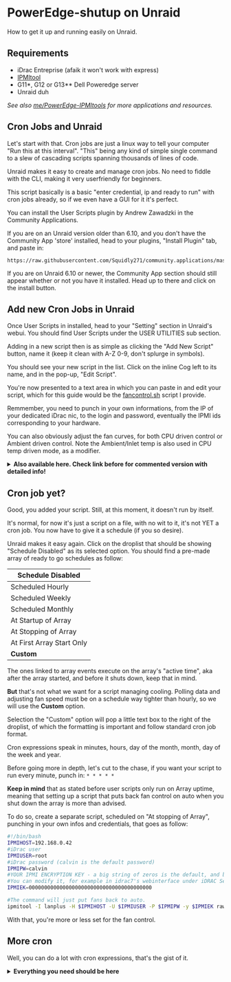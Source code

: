 # PowerEdge-shutup on Unraid

How to get it up and running easily on Unraid.

## Requirements
- iDrac Entreprise (afaik it won't work with express)
- [IPMItool](https://github.com/ipmitool/ipmitool)
- G11*, G12 or G13** Dell Poweredge server
- Unraid duh

*See also [me/PowerEdge-IPMItools](https://github.com/White-Raven/PowerEdge-IPMItools) for more applications and resources.*

## Cron Jobs and Unraid

Let's start with that. Cron jobs are just a linux way to tell your computer "Run this at this interval". 
"This" being any kind of simple single command to a slew of cascading scripts spanning thousands of lines of code.

Unraid makes it easy to create and manage cron jobs. No need to fiddle with the CLI, making it very userfriendly for beginners.

This script basically is a basic "enter credential, ip and ready to run" with cron jobs already, so if we even have a GUI for it it's perfect.

You can install the User Scripts plugin by Andrew Zawadzki in the Community Applications.

If you are on an Unraid version older than 6.10, and you don't have the Community App 'store' installed, head to your plugins, "Install Plugin" tab, and paste in:
```
https://raw.githubusercontent.com/Squidly271/community.applications/master/plugins/community.applications.plg
```

If you are on Unraid 6.10 or newer, the Community App section should still appear whether or not you have it installed. Head up to there and click on the install button.

## Add new Cron Jobs in Unraid

Once User Scripts in installed, head to your "Setting" section in Unraid's webui. You should find User Scripts under the USER UTILITIES sub section.

Adding in a new script then is as simple as clicking the "Add New Script" button, name it (keep it clean with A-Z 0-9, don't splurge in symbols).

You should see your new script in the list. Click on the inline Cog left to its name, and in the pop-up, "Edit Script".

You're now presented to a text area in which you can paste in and edit your script, which for this guide would be the [fancontrol.sh](https://github.com/White-Raven/PowerEdge-shutup/blob/main/fancontrol.sh) script I provide.

Remmember, you need to punch in your own informations, from the IP of your dedicated iDrac nic, to the login and password, eventually the IPMI ids corresponding to your hardware.

You can also obviously adjust the fan curves, for both CPU driven control or Ambient driven control. Note the Ambient/Inlet temp is also used in CPU temp driven mode, as a modifier.

<details>
<summary>
<b>Also available here. Check link before for commented version with detailed info!</b>
</summary>
<p>

```bash
#!/bin/bash
#the IP address of iDrac
IPMIHOST=192.168.0.42

#iDrac user
IPMIUSER=root

#iDrac password (calvin is the default password)
IPMIPW=calvin

#YOUR IPMI ENCRYPTION KEY
IPMIEK=0000000000000000000000000000000000000000

#Side note: you shouldn't ever store credentials in a script. Period. Here it's an example. 
#I suggest you give a look at tools like https://github.com/plyint/encpass.sh 

#IPMI IDs
CPUID0=0Fh
CPUID1=0Eh
CPUID2="0#h"
CPUID3="0#h"
AMBIENT_ID=04h
EXHAUST_ID=01h

#Logtype:
Logtype=2

#There you basically define your fan curve.
TEMP_STEP0=30
FST0=2
TEMP_STEP1=35
FST1=6
TEMP_STEP2=40
FST2=8
TEMP_STEP3=50
FST3=10
TEMP_STEP4=60
FST4=12
TEMP_STEP5=75
FST5=20

#These values are used as steps for the intake temps.

AMBTEMP_STEP0=20
AMBTEMP_MOD_STEP0=0
AMBTEMP_noCPU_FS_STEP0=8

AMBTEMP_STEP1=23
AMBTEMP_MOD_STEP1=10
AMBTEMP_noCPU_FS_STEP1=15

AMBTEMP_STEP2=26
AMBTEMP_MOD_STEP2=15
AMBTEMP_noCPU_FS_STEP2=20

AMBTEMP_STEP3=26
AMBTEMP_MOD_STEP3=20
AMBTEMP_noCPU_FS_STEP3=30

MAX_MOD=69

EXHTEMP_MAX=65

#CPU fan governor
TEMPgov=0
CPUdelta=15

#Ambient fan mode - Delta mode
AMBDeltaMode=true
DeltaR=3

#Log loop debug - true or false, logging of loops for debugging script
Logloop=false

#Looplog prefix
l="Loop -"
re='^[0-9]+$'
ren='^[+-]?[0-9]+?$'
#Failsafe = Parameter check
if [ "$Logloop" != false ] && [ "$Logloop" != true ]; then
        echo "Logloop parameter invalid, must be true or false!"
        exit 1
fi
if [ "$AMBDeltaMode" != false ] && [ "$AMBDeltaMode" != true ]; then
        echo "AMBDeltaMode parameter invalid, must be true or false!"
        exit 1
fi
if [[ "$DeltaR" =~ $ren ]]; then
        if [ "$DeltaR" -le "0" ]; then
                echo "DeltaR parameter invalid, must be greater than 0!"
                exit 1
        fi
else
        echo "DeltaR parameter invalid, not a number!"
        exit 1
fi
if [[ "$CPUdelta" =~ $ren ]]; then
        if [ "$CPUdelta" -le "0" ]; then
                echo "CPUdelta parameter invalid, must be greater than 0!"
                exit 1
        fi
else
        echo "CPUdelta parameter invalid, not a number!"
        exit 1
fi
if [ "$TEMPgov" != 1 ] && [ "$TEMPgov" != 0 ]; then
        echo "TEMPgov parameter invalid, can only be 0 or 1!"
        exit 1
fi
if [[ "$Logtype" =~ $ren ]]; then
        if [ "$Logtype" -lt 0 ] || [ "$Logtype" -gt 3 ]; then
                echo "Logtype parameter invalid, must be in 0-3 range!"
                exit 1
        fi
else
        echo "Logtype parameter invalid, not a number!"
        exit 1
fi
if [[ "$EXHTEMP_MAX" =~ $ren ]]; then
        if [ "$EXHTEMP_MAX" -lt 0 ]; then
                echo "EXHTEMP_MAX parameter invalid, can't be negative!"
                exit 1
        fi
else
        echo "EXHTEMP_MAX parameter invalid, not a number!"
        exit 1
fi
if [[ $MAX_MOD =~ $ren ]]; then
        if [ "$MAX_MOD" -lt 0 ]; then
                echo "MAX_MOD parameter invalid, can't be negative!"
                exit 1
        fi
else
        echo "MAX_MOD parameter invalid, not a number!"
        exit 1
fi
#Counting CPU Fan speed steps and setting max value
if $Logloop ; then
        echo "$l New loop => Counting CPU Fan speed steps and setting max value"
fi
for ((i=0; i>=0 ; i++))
do
        inloopstep="TEMP_STEP$i"
        inloopspeed="FST$i"
        if [[ ! -z "${!inloopspeed}" ]] && [[ ! -z "${!inloopstep}" ]]; then
                if $Logloop ; then
                        echo "$l CPU Temperature step n°$i = ${!inloopstep}°C"
                        echo "$l Fan speed step n°$i = ${!inloopspeed}%"
                fi
                if ! [[ "${!inloopstep}" =~ $ren ]]; then
                        echo "Butterfinger failsafe: CPU Temperature step n°$i isn't a number!"
                        exit 1
                fi
                if [[ "${!inloopspeed}" =~ $ren ]]; then
                        if [[ "${!inloopspeed}" -lt 0 ]]; then
                                echo "Butterfinger failsafe: Fan speed step n°$i is negative!"
                                exit 1
                        fi

                else
                        echo "Butterfinger failsafe: Fan speed step n°$i isn't a number!"
                        exit 1
                fi
        else
                inloopmaxstep="TEMP_STEP$((i-1))"
                MAXTEMP="${!inloopmaxstep}"
                TEMP_STEP_COUNT=$i
                if $Logloop ; then
                        echo "$l CPU temperature step count = $i"
                        echo "$l CPU max temperature to auto mode = $MAXTEMP°C"
                        echo "$l CPU Temp Steps counting = stop"
                fi
                break
        fi
done
#Counting Ambiant Fan speed and MOD steps and setting max value
if $Logloop ; then
        echo "$l New loop => Counting Ambiant Fan speed and MOD steps and setting max value"
fi
for ((i=0; i>=0 ; i++))
do
        inloopstep="AMBTEMP_STEP$i"
        inloopspeed="AMBTEMP_noCPU_FS_STEP$i"
        inloopmod="AMBTEMP_MOD_STEP$i"
        if [[ ! -z "${!inloopspeed}" ]] && [[ ! -z "${!inloopmod}" ]] && [[ ! -z "${!inloopstep}" ]]; then
                if $Logloop ; then
                        echo "$l Ambient temperature step n°$i = ${!inloopstep}°C"
                        echo "$l Ambient modifier for CPU temp step n°$i = +${!inloopmod}°C"
                        echo "$l Ambient NO CPU fan speed step n°$i = ${!inloopspeed}%"
                fi
                if ! [[ "${!inloopstep}" =~ $ren ]]; then
                        echo "Butterfinger failsafe: Ambient temperature step n°$i isn't a number!"
                        exit 1
                fi
                if [[ "${!inloopmod}" =~ $ren ]]; then
                        if [[ "${!inloopmod}" -lt 0 ]]; then
                                echo "Beware: Ambient modifier for CPU temp step n°$i is negative!"
                                echo "Proceeding..."
                        fi

                else
                        echo "Butterfinger failsafe: Ambient modifier for CPU temp step n°$i isn't a number!"
                        exit 1
                fi
                if [[ "${!inloopspeed}" =~ $ren ]]; then
                        if [[ "${!inloopspeed}" -lt 0 ]]; then
                                echo "Butterfinger failsafe: Ambient NO CPU fan speed step n°$i is negative!"
                                exit 1
                        fi

                else
                        echo "Butterfinger failsafe: Ambient NO CPU fan speed step n°$i isn't a number!"
                        exit 1
                fi
        else
                inloopmaxstep="AMBTEMP_STEP$((i-1))"
                AMBTEMP_MAX="${!inloopmaxstep}"
                AMB_STEP_COUNT=$i
                if $Logloop ; then
                        echo "$l Ambient temperature step count = $i"
                        echo "$l Ambient max temperature to max mod = $AMBTEMP_MAX"
                        echo "$l CPU Ambiant Steps counting = stop"
                fi
                break
        fi
done
#Pulling temperature data
IPMIPULLDATA=$(ipmitool -I lanplus -H $IPMIHOST -U $IPMIUSER -P $IPMIPW -y $IPMIEK sdr type temperature)
DATADUMP=$(echo "$IPMIPULLDATA")
if [ -z "$DATADUMP" ]; then
        echo "No data was pulled from IPMI"
        exit 1
else
        AUTOEM=false
fi
CPUTEMP0=$(echo "$DATADUMP" |grep "$CPUID0" |grep degrees |grep -Po '\d{2}' | tail -1)
CPUTEMP1=$(echo "$DATADUMP" |grep "$CPUID1" |grep degrees |grep -Po '\d{2}' | tail -1)
CPUTEMP2=$(echo "$DATADUMP" |grep "$CPUID2" |grep degrees |grep -Po '\d{2}' | tail -1)
CPUTEMP3=$(echo "$DATADUMP" |grep "$CPUID3" |grep degrees |grep -Po '\d{2}' | tail -1)

#CPU counting
if [ -z "$CPUTEMP0" ]; then
        CPUcount=0
else
        if [[ ! -z "$CPUTEMP0" ]]; then #Infinite CPU number adding, if you pull individual CPU cores from lm-sensors or something
                for ((i=0; i>=0 ; i++))
                    do 
                        CPUcountloop="CPUTEMP$i"
                        if [[ ! -z "${!CPUcountloop}" ]]; then
                                if $Logloop ; then
                                        echo "$l CPU detection = CPU$i detected / Value = ${!CPUcountloop}"
                                fi
                                if ! [[ "${!CPUcountloop}" =~ $re ]] ; then
                                   echo "!!error: Reading is not a number or negative!!"
                                   echo "Falling back to ambient mode..."
                                   CPUcount=0
                                   break
                                fi
                                currcputemp="${!CPUcountloop}"
                                CPUcount=$((i+1))
                                TEMPadd=$((TEMPadd+currcputemp))
                        else
                                if [[ $((CPUcount % 2)) -eq 0 ]] || [[ $CPUcount -eq 1 ]]; then 
                                        if $Logloop ; then
                                                if [ "$CPUcount" -eq "1" ]; then 
                                                        echo "$l CPU count : $CPUcount CPU detected!"
                                                else 
                                                        echo "$l CPU count is even : $CPUcount CPU detected!"
                                                fi
                                                echo "$l CPU counting = stop"
                                        fi
                                        CPUn=$((TEMPadd/CPUcount))
                                        break
                                else
                                        CPUcount=0
                                        echo "CPU count is odd, please check your configuration";
                                        echo "Falling back to ambient mode..."
                                        break
                                fi
                        fi
                done

        fi
fi
#CPU Find lowest and highest CPU temps
if [ "$CPUcount" -gt 1 ]; then
        if $Logloop ; then
                echo "$l New loop => Finding highest and lowest CPU temps"
        fi
        for ((i=0; i<CPUcount; i++)) #General solution to finding the highest number with a shitty shell loop
            do if [[ $i -le $CPUcount ]]; then
                CPUtemploop="CPUTEMP$i"
                if $Logloop ; then
                        echo "$l Checking for CPU$i = ${!CPUtemploop}°C"
                fi
                if [ "$i" -eq 0 ]; then
                      CPUh=${!CPUtemploop}
                      CPUl=${!CPUtemploop}
                else
                    if [ ${!CPUtemploop} -gt $CPUh ]; then
                        if $Logloop ; then
                                echo "$l New high! CPU$i = ${!CPUtemploop}°C"
                        fi
                        CPUh=${!CPUtemploop}
                    fi
                    if [ ${!CPUtemploop} -lt $CPUl ]; then
                        if $Logloop ; then
                                echo "$l New low! CPU$i = ${!CPUtemploop}°C"
                        fi
                        CPUl=${!CPUtemploop}
                    fi
                fi
            fi
        done
    if $Logloop ; then
        echo "$l Result = $CPUh"
        echo "$l Result = $CPUl"
        echo "$l CPU Find highest = stop"
    fi
fi
if [ $TEMPgov -eq 1 ] || [ $((CPUh-CPUl)) -gt $CPUdelta ]; then
        echo "!! CPU DELTA Exceeded !!"
        echo "Lowest : $CPUl"
        echo "Highest: $CPUh"
        echo "Delta Max: $CPUdelta °C"
        echo "Switching CPU profile..."
        CPUdeltatest=1
        CPUn=$CPUh
fi
#Ambient temperature modifier when CPU temps are available.
AMBTEMP=$(echo "$DATADUMP" |grep "$AMBIENT_ID" |grep degrees |grep -Po '\d{2}' | tail -1)
if [ $CPUcount != 0 ]; then
        if [[ ! -z "$AMBTEMP" ]]; then
                if $Logloop ; then
                        echo "$l New loop => Ambient temperature modifier"
                fi
                if [ "$AMBTEMP" -ge $AMBTEMP_MAX ]; then
                        echo "Intake temp is very high!! : $AMBTEMP °C!"
                        TEMPMOD=$MAX_MOD
                else        
                        for ((i=0; i<AMB_STEP_COUNT; i++))
                        do 
                                AMBTEMP_STEPloop="AMBTEMP_STEP$i"
                                if $Logloop ; then
                                        echo "$l Checking for Ambient temperature($AMBTEMP) =< Ambient temperature step n°$i(${!AMBTEMP_STEPloop})"
                                fi
                                if [ "$AMBTEMP" -le "${!AMBTEMP_STEPloop}" ]; then
                                        AMBTEMP_MOD_STEPloop="AMBTEMP_MOD_STEP$i"
                                        TEMPMOD="${!AMBTEMP_MOD_STEPloop}"
                                        if $Logloop ; then
                                                echo "$l Result Checking for Ambient temperature($AMBTEMP) is =< Ambient temperature step n°$i(${!AMBTEMP_STEPloop})"
                                                echo "$l Ambient temperature modifier for CPU fans speed set to +${!AMBTEMP_MOD_STEPloop}°C"
                                                echo "$l Ambient temperature Modifier check - Stop"
                                        fi
                                        break
                                fi
                        done
                fi
        else
                echo "!!!No Ambient nor CPU temperature available : Unsupported!!!"
                echo "!!EMERGENCY MODE => FALL BACK TO AUTO FAN PROFILE!!"
                AUTOEM=true
        fi
fi
#Exhaust temperature modifier when CPU temps are available and Checks for Delta Mode and Ambient mode
EXHTEMP=$(echo "$DATADUMP" |grep "$EXHAUST_ID" |grep degrees |grep -Po '\d{2}' | tail -1)
if [ $CPUcount != 0 ]; then
        if [[ ! -z "$EXHTEMP" ]]; then
                if [ "$EXHTEMP" -ge $EXHTEMP_MAX ]; then
                        echo "Exhaust temp is critical!! : $EXHTEMP °C!"
                        TEMPMOD=$MAX_MOD
                fi        
        fi
else
        if $AMBDeltaMode ; then
                if [[ -z "$EXHTEMP" ]] && [[ ! -z "$AMBTEMP" ]]; then
                        echo "DELTA MODE ERROR => MISSING EXHAUST READING"
                        echo "FALL BACK TO DEFAULT AMBIENT MODE"
                        AMBDeltaMode=false
                        EMAMBmode=false
                elif [[ ! -z "$EXHTEMP" ]] && [[ -z "$AMBTEMP" ]]; then
                        echo "DELTA MODE ERROR => MISSING AMBIENT READING"
                        echo "FALL BACK TO EMERGENCY AMBIENT MODE"
                        echo "!!EMERGENCY MODE => USING AMBIANT PROFILE WITH EXHAUST TEMP!!"
                        AMBDeltaMode=false
                        EMAMBmode=true
                elif [[ -z "$EXHTEMP" ]] && [[ -z "$AMBTEMP" ]]; then
                        echo "DELTA MODE ERROR => MISSING AMBIENT READING"
                        echo "DELTA MODE ERROR => MISSING EXHAUST READING"
                        echo "!!EMERGENCY MODE => FALL BACK TO AUTO FAN PROFILE!!"
                        AMBDeltaMode=false
                        AUTOEM=true
                elif [[ -z "$DeltaR" ]] || [[ "$DeltaR" -le 0 ]]; then
                        echo "DELTA MODE ERROR => DELTA RATIO INVALID"
                        echo "!!EMERGENCY MODE => FALL BACK TO AUTO FAN PROFILE!!"
                        AMBDeltaMode=false
                        AUTOEM=true
                fi
        else
                if [[ ! -z "$EXHTEMP" ]] && [[ -z "$AMBTEMP" ]]; then
                        echo "!!MISSING AMBIENT READING!!"
                        echo "FALL BACK TO EMERGENCY AMBIENT MODE"
                        echo "!!EMERGENCY MODE => USING AMBIANT PROFILE WITH EXHAUST TEMP!!"
                        EMAMBmode=true
                elif [[ -z "$EXHTEMP" ]] && [[ -z "$AMBTEMP" ]]; then
                        echo "NO TEMPERATURE READINGS"
                        echo "!!EMERGENCY MODE => FALL BACK TO AUTO FAN PROFILE!!"
                        AUTOEM=true
                else
                        EMAMBmode=false
                        if [[ ! -z "$EXHTEMP" ]]; then
                                if [ "$EXHTEMP" -ge $EXHTEMP_MAX ]; then
                                        echo "Exhaust temp is critical!! : $EXHTEMP °C!"
                                        TEMPMOD=$MAX_MOD
                                fi        
                        fi
                fi 
        fi
fi
#vTemp
if [ $CPUcount != 0 ]; then
        vTEMP=$((CPUn+TEMPMOD))
else
        if [[ ! -z "$EXHTEMP" ]] && [[ ! -z "$AMBTEMP" ]]; then
                if $AMBDeltaMode ; then
                        if [ "$AMBTEMP" -ge "$EXHTEMP" ]; then
                                echo "!! Intake = $AMBTEMP°C / Exhaust = $EXHTEMP°C !!"
                                echo "?Insufficient or reverse airflow?"
                                echo "!!EMERGENCY MODE => FALL BACK TO AUTO FAN PROFILE!!"
                                AUTOEM=true
                        else
                                vTEMP=$((EXHTEMP-AMBTEMP))
                        fi
                else
                        if $EMAMBmode ; then
                                vTEMP=$EXHTEMP
                        else
                                vTEMP=$((AMBTEMP+TEMPMOD))
                        fi
                fi
        else
                if $EMAMBmode ; then
                        vTEMP=$EXHTEMP
                else
                        vTEMP=$((AMBTEMP+TEMPMOD))
                fi
        fi
fi
#Hexadecimal conversion and IPMI command into a function 
ipmifanctl=(ipmitool -I lanplus -H "$IPMIHOST" -U "$IPMIUSER" -P "$IPMIPW" -y "$IPMIEK" raw 0x30 0x30)
function setfanspeed () { 
        TEMP_Check=$1
        TEMP_STEP=$2
        FS=$3
        if [[ $FS == "auto" ]]; then
                [ "$Logtype" != 0 ] && echo "> $TEMP_Check °C is higher or equal to $TEMP_STEP °C. Switching to automatic fan control"
                "${ipmifanctl[@]}" 0x01 0x01
                exit 0
        else
                HEX_value=$(printf '%#04x' "$FS")
                [ "$Logtype" != 0 ] && echo "> $TEMP_Check °C is lower or equal to $TEMP_STEP °C. Switching to manual $FS % control"
                "${ipmifanctl[@]}" 0x01 0x00
                "${ipmifanctl[@]}" 0x02 0xff "$HEX_value"
                exit 0
         fi
}
if $AUTOEM ; then
        setfanspeed XX XX auto
fi
#Logtype logic
if [ $Logtype -eq 2 ]; then
        for ((i=0; i<CPUcount; i++))
         do if [[ $i -le $CPUcount ]]; then
                CPUtemploopecho="CPUTEMP$i"
                 echo "CPU$i = ${!CPUtemploopecho} °C"
            fi
         done
        [ "$CPUcount" -eq 0 ] && echo "No CPU sensors = Ambient Mode"
        [ "$TEMPgov" -eq 0 ] && [ "$CPUcount" -gt 1 ] && echo "$CPUcount CPU average = $CPUn °C"
        [ "$TEMPgov" -eq 1 ] && [ "$CPUcount" -gt 1 ] && echo "$CPUcount CPU highest = $CPUn °C"
        [[ ! -z "$AMBTEMP" ]] && echo "Ambient = $AMBTEMP °C" 
        [[ ! -z "$EXHTEMP" ]] && echo "Exhaust = $EXHTEMP °C"
        [[ "$CPUcount" != 0 ]] && [[ "$TEMPMOD" != 0 ]] && echo "TEMPMOD = +$TEMPMOD °C"
        if [ "$CPUcount" -ge 1 ]; then 
                [ -z "$CPUdeltatest" ] && echo "CPUdelta = $CPUdelta °C" || echo "CPUdelta EX! = $CPUdelta °C"
        fi
        if [ "$CPUcount" != 0 ]; then
                echo  "vTEMP = $vTEMP °C" 
        else
                if $AMBDeltaMode ; then
                        echo "Delta Ratio = : $DeltaR "
                        echo "Delta A/E = $vTEMP °C"
                else
                        echo "Virtual Temp = +$vTEMP °C"
                fi
        fi
fi
if [ $Logtype -eq 3 ]; then
        (
         printf 'SOURCE\tFETCH\tTEMPERATURE\n' 
         for ((i=0; i<CPUcount; i++))
         do if [[ $i -le $CPUcount ]]; then
                CPUtemploopecho="CPUTEMP$i"
                 printf '%s\t%4s\t%12s\n' "CPU$i" "OK" "${!CPUtemploopecho} °C"
            fi
         done
        [ "$CPUcount" -eq 0 ] && printf '%s\t%4s\t%12s\n' "CPU" "NO" "Ambient Mode"
        [ "$TEMPgov" -eq 0 ] && [ "$CPUcount" -gt 1 ] && printf '%s\t%4s\t%12s\n' "$CPUcount CPU average" "OK" "$CPUn °C"
        [ "$TEMPgov" -eq 1 ] && [ "$CPUcount" -gt 1 ] && printf '%s\t%4s\t%12s\n' "$CPUcount CPU highest" "OK" "$CPUn °C"
        [[ ! -z "$AMBTEMP" ]] && printf '%s\t%4s\t%12s\n' "Ambient" "OK" "$AMBTEMP °C" || printf '%s\t%4s\t%12s\n' "Ambient" "NO" "NaN " 
        [[ ! -z "$EXHTEMP" ]] && printf '%s\t%4s\t%12s\n' "Exhaust" "OK" "$EXHTEMP °C" || printf '%s\t%4s\t%12s\n' "Exhaust" "NO" "NaN " 
        if [ "$CPUcount" -ge 1 ]; then 
                [ -z "$CPUdeltatest" ] && printf '%s\t%4s\t%12s\n' "CPUdelta" "OK" "$CPUdelta °C" || printf '%s\t%4s\t%12s\n' "CPUdelta" "EX" "$CPUdelta °C"
        fi
        if [ "$CPUcount" != 0 ]; then
                [[ "$TEMPMOD" != 0 ]] && printf '%s\t%4s\t%12s\n' "TEMPMOD" "OK" "+$TEMPMOD °C" || printf '%s\t%4s\t%12s\n' "TEMPMOD" "NO" "NaN "
        fi
        if [ "$CPUcount" != 0 ]; then
                [[ "$vTEMP" != "$CPUn" ]] && printf '%s\t%4s\t%12s\n' "vTEMP" "OK" "$vTEMP °C" || printf '%s\t%4s\t%12s\n' "vTEMP" "EQ" "$vTEMP °C" 
        else
                if $AMBDeltaMode ; then
                        printf '%s\t%4s\t%12s\n' "Delta Ratio" "OK" ":$DeltaR "
                        printf '%s\t%4s\t%12s\n' "Delta A/E" "OK" "+$vTEMP °C"
                else
                        printf '%s\t%4s\t%12s\n' "vTEMP" "OK" "$vTEMP °C"
                fi
        fi
        ) | column -t -s $'\t'
fi
#Logtype logic end.
#Temp comparisons
if [ $CPUcount -eq 0 ]; then
        if $AMBDeltaMode ; then
                echo "!! A/E DELTA TEMPERATURE MODE !!"
                if [ $vTEMP -ge $((MAXTEMP / DeltaR)) ]; then
                        echo "!! A/E DELTA : Delta check = Temperature Critical trigger!!"
                        setfanspeed "$DeltaR x $vTEMP" $MAXTEMP auto
                else
                        if $Logloop ; then
                                echo "$l New loop => Defining fan speeds according to Delta A/E to CPU temp steps : $DeltaR"
                        fi
                        for ((i=0; i<TEMP_STEP_COUNT; i++))
                        do
                                TEMP_STEPloop="TEMP_STEP$i"
                                TEMP_STEPloop="${!TEMP_STEPloop}"
                                FSTloop="FST$i"
                                if $Logloop ; then
                                        echo "$l Test vTEMP(=EXHTEMP-AMBTEMP)($EXHTEMP-$AMBTEMP=$vTEMP) =< TEMP_STEP$i($TEMP_STEPloop) by ratio $DeltaR"
                                fi
                                if [ $vTEMP -le "$((TEMP_STEPloop / DeltaR))" ]; then
                                        if $Logloop ; then
                                                echo "$l Test vTEMP(=EXHTEMP-AMBTEMP)($EXHTEMP-$AMBTEMP=$vTEMP) is =< TEMP_STEP$i($TEMP_STEPloop) by ratio $DeltaR"
                                                echo "$l Buffering command #setfanspeed $DeltaR x $vTEMP°C $TEMP_STEPloop°C ${!FSTloop}%"
                                                echo "$l CPU temperature Fan Speed control - Stop"
                                        fi
                                        DAEloop_arg1="$DeltaR x $vTEMP"
                                        DAEloop_arg2=$TEMP_STEPloop
                                        DAEloop_arg3="${!FSTloop}"
                                        break
                                fi
                        done
                        if [ "$AMBTEMP" -ge $AMBTEMP_MAX ]; then
                                echo "!! A/E DELTA : Ambient check = Temperature Critical trigger!!"
                                setfanspeed "$AMBTEMP" $AMBTEMP_MAX auto
                        else        
                                if $Logloop ; then
                                        echo "$l New loop => Checking fan speeds according to values provided by Ambiant temp steps"
                                fi
                                for ((i=0; i<AMB_STEP_COUNT; i++))
                                do 
                                        TEMP_STEPloop="AMBTEMP_STEP$i"
                                        FSTloop="AMBTEMP_noCPU_FS_STEP$i"
                                        if $Logloop ; then
                                                echo "$l Test AMBTEMP($AMBTEMP) =< AMBTEMP_STEP$i(${!TEMP_STEPloop})"
                                        fi
                                        if [ "$AMBTEMP" -le "${!TEMP_STEPloop}" ]; then
                                                if $Logloop ; then
                                                        echo "$l Result AMBTEMP($AMBTEMP) is =< AMBTEMP_STEP$i(${!TEMP_STEPloop})"
                                                        echo "$l Buffering #setfanspeed $AMBTEMP°C ${!TEMP_STEPloop}°C ${!FSTloop}%"
                                                        echo "$l Ambient temperature Fan Speed control - Stop"
                                                fi
                                                AMBloop_arg1=$AMBTEMP
                                                AMBloop_arg2="${!TEMP_STEPloop}"
                                                AMBloop_arg3="${!FSTloop}"
                                                break
                                        fi
                                done
                        fi
                        if [ $AMBloop_arg3 -gt $DAEloop_arg3 ]; then
                                echo "Ambient temp fan step : $AMBloop_arg3 %"
                                echo "Delta A/E fan step : $DAEloop_arg3 %"
                                echo "Ambient temperature ($AMBloop_arg1°C) requires higher cooling than Delta A/E profile."
                                setfanspeed "$AMBloop_arg1" "$AMBloop_arg2" "$AMBloop_arg3"
                                if $Logloop ; then
                                        echo "$l Result Compare: Ambient profile selected"
                                fi
                        else
                                if $Logloop ; then
                                        echo "$l Result Compare: Delta A/E profile selected"
                                fi
                                setfanspeed "$DAEloop_arg1" "$DAEloop_arg2" "$DAEloop_arg3"
                        fi
                fi
        else
                echo "!! AMBIANT TEMPERATURE MODE !!"
                if [ $vTEMP -ge $AMBTEMP_MAX ]; then
                        echo "!! Ambient check = Temperature Critical trigger !!"
                        setfanspeed $vTEMP $AMBTEMP_MAX auto
                else        
                        if $Logloop ; then
                                echo "$l New loop => Defining fan speeds according to values provided by Ambiant temp steps"
                        fi
                        for ((i=0; i<AMB_STEP_COUNT; i++))
                        do 
                                TEMP_STEPloop="AMBTEMP_STEP$i"
                                FSTloop="AMBTEMP_noCPU_FS_STEP$i"
                                if $Logloop ; then
                                        echo "$l Test vTEMP($vTEMP) =< AMBTEMP_STEP$i(${!TEMP_STEPloop})"
                                fi
                                if [ $vTEMP -le "${!TEMP_STEPloop}" ]; then
                                        if $Logloop ; then
                                                echo "$l Result vTEMP($vTEMP) is =< AMBTEMP_STEP$i(${!TEMP_STEPloop})"
                                                echo "$l sending command #setfanspeed $vTEMP°C ${!TEMP_STEPloop}°C ${!FSTloop}%"
                                                echo "$l Ambient temperature Fan Speed control - Stop"
                                        fi
                                        setfanspeed $vTEMP "${!TEMP_STEPloop}" "${!FSTloop}"
                                        break
                                fi
                        done
                fi
        fi
else
        if [ $vTEMP -ge $MAXTEMP ]; then
                setfanspeed "$vTEMP" $MAXTEMP auto
                echo "!! CPU MODE : Temperature Critical trigger!!"
        else
                if $Logloop ; then
                        echo "$l New loop => Defining fan speeds according to values provided by CPU temp steps"
                fi
                for ((i=0; i<TEMP_STEP_COUNT; i++))
                do
                        TEMP_STEPloop="TEMP_STEP$i"
                        FSTloop="FST$i"
                        if $Logloop ; then
                                echo "$l Test vTEMP(=CPUn+TEMPMOD)($CPUn+$TEMPMOD=$vTEMP) =< TEMP_STEP$i(${!TEMP_STEPloop})"
                        fi
                        if [ $vTEMP -le "${!TEMP_STEPloop}" ]; then
                                if $Logloop ; then
                                        echo "$l Result TEMP(=CPUn+TEMPMOD)($CPUn+$TEMPMOD=$vTEMP) is =< TEMP_STEP$i(${!TEMP_STEPloop})"
                                        echo "$l Sending command #setfanspeed $vTEMP°C ${!TEMP_STEPloop}°C ${!FSTloop}%"
                                        echo "$l CPU temperature Fan Speed control - Stop"
                                fi
                                setfanspeed $vTEMP "${!TEMP_STEPloop}" "${!FSTloop}"
                                break
                        fi
                done
        fi
fi
```

</p>
</details>

## Cron job yet?

Good, you added your script. Still, at this moment, it doesn't run by itself.

It's normal, for now it's just a script on a file, with no wit to it, it's not YET a cron job. You now have to give it a schedule (if you so desire).

Unraid makes it easy again.
Click on the droplist that should be showing "Schedule Disabled" as its selected option.
You should find a pre-made array of ready to go schedules as follow:

Schedule Disabled|
------------ |
Scheduled Hourly |
Scheduled Weekly |
Scheduled Monthly |
At Startup of Array | 
At Stopping of Array |
At First Array Start Only |
**Custom** |

The ones linked to array events execute on the array's "active time", aka after the array started, and before it shuts down, keep that in mind.

**But** that's not what we want for a script managing cooling. Polling data and adjusting fan speed must be on a schedule way tighter than hourly, so we will use the **Custom** option.

Selection the "Custom" option will pop a little text box to the right of the droplist, of which the formatting is important and follow standard cron job format.

Cron expressions speak in minutes, hours, day of the month, month, day of the week and year.

Before going more in depth, let's cut to the chase, if you want your script to run every minute, punch in: ```* * * * *```

**Keep in mind** that as stated before user scripts only run on Array uptime, meaning that setting up a script that puts back fan control on auto when you shut down the array is more than advised.

To do so, create a separate script, scheduled on "At stopping of Array", punching in your own infos and credentials, that goes as follow:
```bash
#!/bin/bash
IPMIHOST=192.168.0.42
#iDrac user
IPMIUSER=root
#iDrac password (calvin is the default password)
IPMIPW=calvin
#YOUR IPMI ENCRYPTION KEY - a big string of zeros is the default, and by default isn't mandatory to be specified.
#You can modify it, for example in idrac7's webinterface under iDRAC Settings>Network , in the IPMI Settings section.
IPMIEK=0000000000000000000000000000000000000000

#The command will just put fans back to auto.
ipmitool -I lanplus -H $IPMIHOST -U $IPMIUSER -P $IPMIPW -y $IPMIEK raw 0x30 0x30 0x01 0x01
```
With that, you're more or less set for the fan control.


## More cron
Well, you can do a lot with cron expressions, that's the gist of it.

<details>
<summary>
<b>Everything you need should be here</b>
</summary>
<p>

Instead of boring you with text, here's the alphabet of them:

Field Name |	Mandatory |	Allowed Values |	Allowed Special Characters |
------ | ------- | ------- | ------- |
Minutes |	YES |	0 - 59 |	, - \* / |
Hours |	YES |	0 - 23 |	, - \* / |
Day of month |	YES |	1 - 31 |	, - \* ? / L W |
Month |	YES |	1 - 12 (representing Jan - Dec), JAN - DEC (case-insensitive), JANUARY - DECEMBER (case-insensitive) |	, - \* / |
Day of week |	YES |	0 - 6, 7 (representing Sun - Sat and Sun again), SUN - SAT (case-insensitive), SUNDAY - SATURDAY (case-insensitive) |	, - \* ? / L # |
Year |	NO |	empty or 1970-2099 |	, - \* / |

And here a cheatsheet, you'll probably find what you're looking for in it, or be able to make it from it.
 
Cron Expression	examples | Meaning |
--------- | --------- |
\* \* \* \* \* 2022 |	Execute a cron job every minute during the year 2022 |
\* \* \* \* \* |	Execute a cron job every minute |
\*/5 \* \* \* \* |	Execute a cron job every 5 minutes |
0 \* \* \* \* |	Execute a cron job every hour |
0 12 \* \* \* |	Fire at 12:00 PM (noon) every day |
15 10 \* \* \* |	Fire at 10:15 AM every day |
15 10 \* \* ? |	Fire at 10:15 AM every day |
15 10 \* \* \* 2022-2024 |	Fire at 10:15 AM every day during the years 2022, 2023 and 2024 |
\* 14 \* \* \* |	Fire every minute starting at 2:00 PM and ending at 2:59 PM, every day |
0/5 14,18 \* \* \* |	Fire every 5 minutes starting at 2:00 PM and ending at 2:55 PM, AND fire every 5 minutes starting at 6:00 PM and ending at 6:55 PM, every day |
0-5 14 \* \* \* |	Fire every minute starting at 2:00 PM and ending at 2:05 PM, every day |
10,44 14 \* 3 3 |	Fire at 2:10 PM and at 2:44 PM every Wednesday in the month of March. |
15 10 \* \* 1-5 |	Fire at 10:15 AM every Monday, Tuesday, Wednesday, Thursday and Friday |
15 10 15 \* \* |	Fire at 10:15 AM on the 15th day of every month |
15 10 L \* \* |	Fire at 10:15 AM on the last day of every month |
15 10 \* \* 5L |	Fire at 10:15 AM on the last Friday of every month |
15 10 \* \* 5#3 |	Fire at 10:15 AM on the third Friday of every month |
0 12 1/5 \* \* |	Fire at 12:00 PM (noon) every 5 days every month, starting on the first day of the month. |
11 11 11 11 \* |	Fire every November 11th at 11:11 AM. |
11 11 11 11 \* 2022	| Fire at 11:11 AM on November 11th in the year 2022. |
0 0 \* \* 3 |	Fire at midnight of each Wednesday. |
0 0 1,2 \* \* |	Fire at midnight of 1st, 2nd day of each month |
0 0 1,2 \* 3 |	Fire at midnight of 1st, 2nd day of each month, and each Wednesday. |

</p>
</details>
